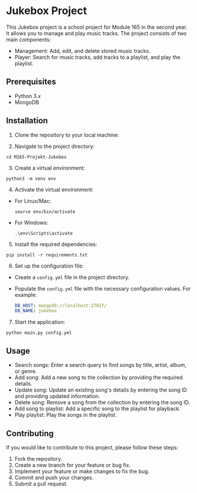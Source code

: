 # Jukebox Project

This Jukebox project is a school project for Module 165 in the second year. It allows you to manage and play music tracks. The project consists of two main components:

- Management: Add, edit, and delete stored music tracks.
- Player: Search for music tracks, add tracks to a playlist, and play the playlist.

## Prerequisites

- Python 3.x
- MongoDB

## Installation

1. Clone the repository to your local machine:


2. Navigate to the project directory:

```
cd M165-Projekt-Jukebox
```


3. Create a virtual environment:

```
python3 -m venv env
```


4. Activate the virtual environment:

- For Linux/Mac:

  ```
  source env/bin/activate
  ```

- For Windows:

  ```
  .\env\Scripts\activate
  ```

5. Install the required dependencies:

```
pip install -r requirements.txt
```


6. Set up the configuration file:

- Create a `config.yml` file in the project directory.
- Populate the `config.yml` file with the necessary configuration values. For example:

  ```yaml
  DB_HOST: mongodb://localhost:27017/
  DB_NAME: jukebox
  ```

7. Start the application:

```
python main.py config.yml
```


## Usage

- Search songs: Enter a search query to find songs by title, artist, album, or genre.
- Add song: Add a new song to the collection by providing the required details.
- Update song: Update an existing song's details by entering the song ID and providing updated information.
- Delete song: Remove a song from the collection by entering the song ID.
- Add song to playlist: Add a specific song to the playlist for playback.
- Play playlist: Play the songs in the playlist.

## Contributing

If you would like to contribute to this project, please follow these steps:

1. Fork the repository.
2. Create a new branch for your feature or bug fix.
3. Implement your feature or make changes to fix the bug.
4. Commit and push your changes.
5. Submit a pull request.


